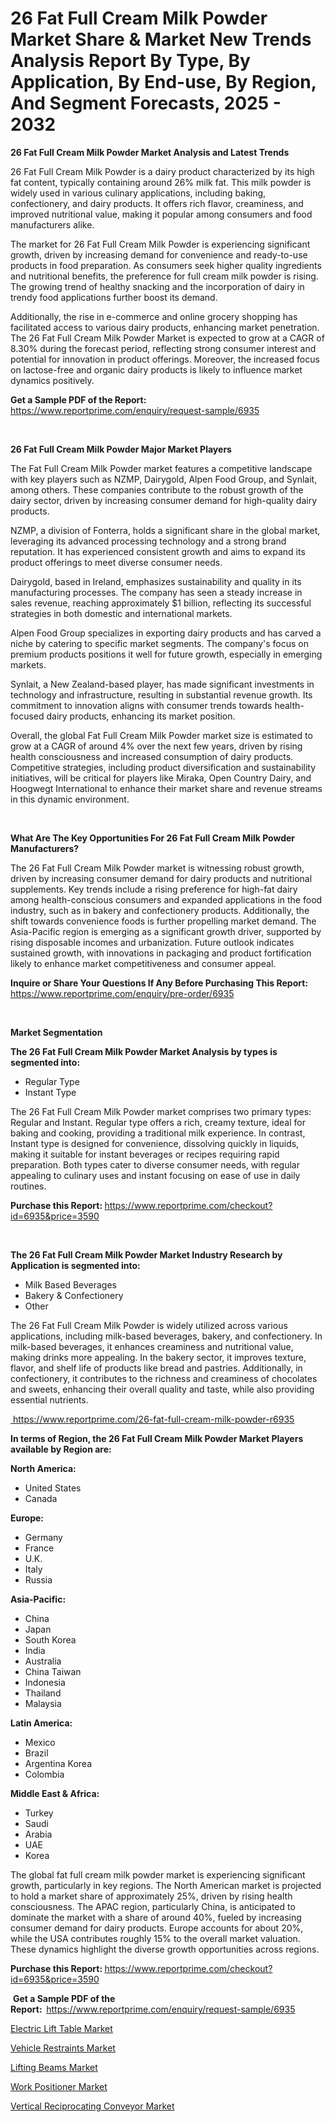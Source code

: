 <p><h1>26 Fat Full Cream Milk Powder Market Share & Market New Trends Analysis Report By Type, By Application, By End-use, By Region, And Segment Forecasts, 2025 - 2032</h1></p><p><strong>26 Fat Full Cream Milk Powder Market Analysis and Latest Trends</strong></p>
<p><p>26 Fat Full Cream Milk Powder is a dairy product characterized by its high fat content, typically containing around 26% milk fat. This milk powder is widely used in various culinary applications, including baking, confectionery, and dairy products. It offers rich flavor, creaminess, and improved nutritional value, making it popular among consumers and food manufacturers alike.</p><p>The market for 26 Fat Full Cream Milk Powder is experiencing significant growth, driven by increasing demand for convenience and ready-to-use products in food preparation. As consumers seek higher quality ingredients and nutritional benefits, the preference for full cream milk powder is rising. The growing trend of healthy snacking and the incorporation of dairy in trendy food applications further boost its demand.</p><p>Additionally, the rise in e-commerce and online grocery shopping has facilitated access to various dairy products, enhancing market penetration. The 26 Fat Full Cream Milk Powder Market is expected to grow at a CAGR of 8.30% during the forecast period, reflecting strong consumer interest and potential for innovation in product offerings. Moreover, the increased focus on lactose-free and organic dairy products is likely to influence market dynamics positively.</p></p>
<p><strong>Get a Sample PDF of the Report:&nbsp;</strong> <a href="https://www.reportprime.com/enquiry/request-sample/6935?utm_campaign=3546&utm_medium=2&utm_source=Github&utm_content=ia&utm_term=19032025&utm_id=26-fat-full-cream-milk-powder">https://www.reportprime.com/enquiry/request-sample/6935</a></p>
<p>&nbsp;</p>
<p><strong>26 Fat Full Cream Milk Powder Major Market Players</strong></p>
<p><p>The Fat Full Cream Milk Powder market features a competitive landscape with key players such as NZMP, Dairygold, Alpen Food Group, and Synlait, among others. These companies contribute to the robust growth of the dairy sector, driven by increasing consumer demand for high-quality dairy products.</p><p>NZMP, a division of Fonterra, holds a significant share in the global market, leveraging its advanced processing technology and a strong brand reputation. It has experienced consistent growth and aims to expand its product offerings to meet diverse consumer needs.</p><p>Dairygold, based in Ireland, emphasizes sustainability and quality in its manufacturing processes. The company has seen a steady increase in sales revenue, reaching approximately $1 billion, reflecting its successful strategies in both domestic and international markets.</p><p>Alpen Food Group specializes in exporting dairy products and has carved a niche by catering to specific market segments. The company's focus on premium products positions it well for future growth, especially in emerging markets.</p><p>Synlait, a New Zealand-based player, has made significant investments in technology and infrastructure, resulting in substantial revenue growth. Its commitment to innovation aligns with consumer trends towards health-focused dairy products, enhancing its market position.</p><p>Overall, the global Fat Full Cream Milk Powder market size is estimated to grow at a CAGR of around 4% over the next few years, driven by rising health consciousness and increased consumption of dairy products. Competitive strategies, including product diversification and sustainability initiatives, will be critical for players like Miraka, Open Country Dairy, and Hoogwegt International to enhance their market share and revenue streams in this dynamic environment.</p></p>
<p>&nbsp;</p>
<p><strong>What Are The Key Opportunities For 26 Fat Full Cream Milk Powder Manufacturers?</strong></p>
<p><p>The 26 Fat Full Cream Milk Powder market is witnessing robust growth, driven by increasing consumer demand for dairy products and nutritional supplements. Key trends include a rising preference for high-fat dairy among health-conscious consumers and expanded applications in the food industry, such as in bakery and confectionery products. Additionally, the shift towards convenience foods is further propelling market demand. The Asia-Pacific region is emerging as a significant growth driver, supported by rising disposable incomes and urbanization. Future outlook indicates sustained growth, with innovations in packaging and product fortification likely to enhance market competitiveness and consumer appeal.</p></p>
<p><strong>Inquire or Share Your Questions If Any Before Purchasing This Report:</strong> <a href="https://www.reportprime.com/enquiry/pre-order/6935?utm_campaign=3546&utm_medium=2&utm_source=Github&utm_content=ia&utm_term=19032025&utm_id=26-fat-full-cream-milk-powder">https://www.reportprime.com/enquiry/pre-order/6935</a></p>
<p>&nbsp;</p>
<p><strong>Market Segmentation</strong></p>
<p><strong>The 26 Fat Full Cream Milk Powder Market Analysis by types is segmented into:</strong></p>
<p><ul><li>Regular Type</li><li>Instant Type</li></ul></p>
<p><p>The 26 Fat Full Cream Milk Powder market comprises two primary types: Regular and Instant. Regular type offers a rich, creamy texture, ideal for baking and cooking, providing a traditional milk experience. In contrast, Instant type is designed for convenience, dissolving quickly in liquids, making it suitable for instant beverages or recipes requiring rapid preparation. Both types cater to diverse consumer needs, with regular appealing to culinary uses and instant focusing on ease of use in daily routines.</p></p>
<p><strong>Purchase this Report:&nbsp;</strong><a href="https://www.reportprime.com/checkout?id=6935&price=3590&utm_campaign=3546&utm_medium=2&utm_source=Github&utm_content=ia&utm_term=19032025&utm_id=26-fat-full-cream-milk-powder">https://www.reportprime.com/checkout?id=6935&price=3590</a></p>
<p>&nbsp;</p>
<p><strong>The 26 Fat Full Cream Milk Powder Market Industry Research by Application is segmented into:</strong></p>
<p><ul><li>Milk Based Beverages</li><li>Bakery & Confectionery</li><li>Other</li></ul></p>
<p><p>The 26 Fat Full Cream Milk Powder is widely utilized across various applications, including milk-based beverages, bakery, and confectionery. In milk-based beverages, it enhances creaminess and nutritional value, making drinks more appealing. In the bakery sector, it improves texture, flavor, and shelf life of products like bread and pastries. Additionally, in confectionery, it contributes to the richness and creaminess of chocolates and sweets, enhancing their overall quality and taste, while also providing essential nutrients.</p></p>
<p><a href="https://www.reportprime.com/26-fat-full-cream-milk-powder-r6935?utm_campaign=3546&utm_medium=2&utm_source=Github&utm_content=ia&utm_term=19032025&utm_id=26-fat-full-cream-milk-powder">&nbsp;https://www.reportprime.com/26-fat-full-cream-milk-powder-r6935</a></p>
<p><strong>In terms of Region, the 26 Fat Full Cream Milk Powder Market Players available by Region are:</strong></p>
<p>
    <p> <strong> North America: </strong>
        <ul>
            <li>United States</li>
            <li>Canada</li>
        </ul>
        </p> 
    <p> <strong> Europe: </strong>
        <ul>
            <li>Germany</li>
            <li>France</li>
            <li>U.K.</li>
            <li>Italy</li>
            <li>Russia</li>
        </ul>
        </p> 
    <p> <strong> Asia-Pacific: </strong>
        <ul>
            <li>China</li>
            <li>Japan</li>
            <li>South Korea</li>
            <li>India</li>
            <li>Australia</li>
            <li>China Taiwan</li>
            <li>Indonesia</li>
            <li>Thailand</li>
            <li>Malaysia</li>
        </ul>
        </p> 
    <p> <strong> Latin America: </strong>
        <ul>
            <li>Mexico</li>
            <li>Brazil</li>
            <li>Argentina Korea</li>
            <li>Colombia</li>
        </ul>
        </p> 
    <p> <strong> Middle East & Africa: </strong>
        <ul>
            <li>Turkey</li>
            <li>Saudi</li>
            <li>Arabia</li>
            <li>UAE</li>
            <li>Korea</li>
        </ul>
    </p>
    </p>
<p><p>The global fat full cream milk powder market is experiencing significant growth, particularly in key regions. The North American market is projected to hold a market share of approximately 25%, driven by rising health consciousness. The APAC region, particularly China, is anticipated to dominate the market with a share of around 40%, fueled by increasing consumer demand for dairy products. Europe accounts for about 20%, while the USA contributes roughly 15% to the overall market valuation. These dynamics highlight the diverse growth opportunities across regions.</p></p>
<p><strong>Purchase this Report: </strong><a href="https://www.reportprime.com/checkout?id=6935&price=3590&utm_campaign=3546&utm_medium=2&utm_source=Github&utm_content=ia&utm_term=19032025&utm_id=26-fat-full-cream-milk-powder">https://www.reportprime.com/checkout?id=6935&price=3590</a></p>
<p>&nbsp;<strong>Get a Sample PDF of the Report:&nbsp;&nbsp;</strong><a href="https://www.reportprime.com/enquiry/request-sample/6935?utm_campaign=3546&utm_medium=2&utm_source=Github&utm_content=ia&utm_term=19032025&utm_id=26-fat-full-cream-milk-powder">https://www.reportprime.com/enquiry/request-sample/6935</a></p>
<p><strong></strong></p>
<p><p><a href="https://www.linkedin.com/pulse/pioneering-growth-analyzing-global-electric-lift-table-market-bbije?utm_campaign=3546&utm_medium=2&utm_source=Github&utm_content=ia&utm_term=19032025&utm_id=26-fat-full-cream-milk-powder">Electric Lift Table Market</a></p><p><a href="https://www.linkedin.com/pulse/comprehensive-vehicle-restraints-market-report-2025-2032-revenue-pafne?utm_campaign=3546&utm_medium=2&utm_source=Github&utm_content=ia&utm_term=19032025&utm_id=26-fat-full-cream-milk-powder">Vehicle Restraints Market</a></p><p><a href="https://www.linkedin.com/pulse/future-outlook-lifting-beams-market-size-estimated-grow-cagr-d4rwe?utm_campaign=3546&utm_medium=2&utm_source=Github&utm_content=ia&utm_term=19032025&utm_id=26-fat-full-cream-milk-powder">Lifting Beams Market</a></p><p><a href="https://www.linkedin.com/pulse/understanding-global-work-positioner-marketsgrowth-potential-1gkje?utm_campaign=3546&utm_medium=2&utm_source=Github&utm_content=ia&utm_term=19032025&utm_id=26-fat-full-cream-milk-powder">Work Positioner Market</a></p><p><a href="https://www.linkedin.com/pulse/projected-growth-vertical-reciprocating-conveyor-market-4tbde?utm_campaign=3546&utm_medium=2&utm_source=Github&utm_content=ia&utm_term=19032025&utm_id=26-fat-full-cream-milk-powder">Vertical Reciprocating Conveyor Market</a></p></p>